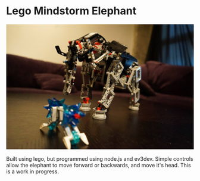 # Lego Mindstorm Elephant

![Lego Mindstorm Elephant](img/robot01.jpg)

Built using lego, but programmed using node.js and ev3dev. Simple controls allow the elephant to move forward or backwards, and move it's head. This is a work in progress.

